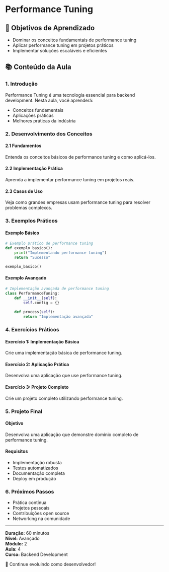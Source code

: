 # Performance Tuning

## 🎯 Objetivos de Aprendizado
- Dominar os conceitos fundamentais de performance tuning
- Aplicar performance tuning em projetos práticos
- Implementar soluções escaláveis e eficientes

## 📚 Conteúdo da Aula

### 1. Introdução
Performance Tuning é uma tecnologia essencial para backend development. Nesta aula, você aprenderá:

- Conceitos fundamentais
- Aplicações práticas
- Melhores práticas da indústria

### 2. Desenvolvimento dos Conceitos

#### 2.1 Fundamentos
Entenda os conceitos básicos de performance tuning e como aplicá-los.

#### 2.2 Implementação Prática
Aprenda a implementar performance tuning em projetos reais.

#### 2.3 Casos de Uso
Veja como grandes empresas usam performance tuning para resolver problemas complexos.

### 3. Exemplos Práticos

#### Exemplo Básico
```python
# Exemplo prático de performance tuning
def exemplo_basico():
    print("Implementando performance tuning")
    return "Sucesso"

exemplo_basico()
```

#### Exemplo Avançado
```python
# Implementação avançada de performance tuning
class PerformanceTuning:
    def __init__(self):
        self.config = {}
    
    def process(self):
        return "Implementação avançada"
```

### 4. Exercícios Práticos

#### Exercício 1: Implementação Básica
Crie uma implementação básica de performance tuning.

#### Exercício 2: Aplicação Prática
Desenvolva uma aplicação que use performance tuning.

#### Exercício 3: Projeto Completo
Crie um projeto completo utilizando performance tuning.

### 5. Projeto Final

#### Objetivo
Desenvolva uma aplicação que demonstre domínio completo de performance tuning.

#### Requisitos
- Implementação robusta
- Testes automatizados
- Documentação completa
- Deploy em produção

### 6. Próximos Passos

- Prática contínua
- Projetos pessoais
- Contribuições open source
- Networking na comunidade

---

**Duração:** 60 minutos  
**Nível:** Avançado  
**Módulo:** 2  
**Aula:** 4  
**Curso:** Backend Development

🎉 Continue evoluindo como desenvolvedor!
